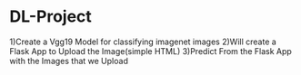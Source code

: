 # DL-Project

1)Create a Vgg19 Model for classifying imagenet images
2)Will create a Flask App to Upload the Image(simple HTML)
3)Predict From the Flask App with the Images that we Upload